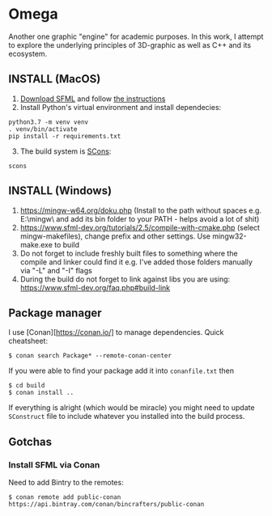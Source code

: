 # Omega

Another one graphic "engine" for academic purposes.
In this work, I attempt to explore the underlying principles of 3D-graphic as well as C++ and its ecosystem.


## INSTALL (MacOS)

1. [Download SFML](https://www.sfml-dev.org/download/sfml/2.5.1/) and follow [the instructions](https://www.sfml-dev.org/tutorials/2.5/start-osx.php#installing-sfml)
2. Install Python's virtual environment and install dependecies:

```
python3.7 -m venv venv
. venv/bin/activate
pip install -r requirements.txt
```

3. The build system is [SCons](https://scons.org/):

```
scons
```

## INSTALL (Windows)

1. https://mingw-w64.org/doku.php (Install to the path without spaces e.g. E:\mingw\ and add its bin folder to your PATH - helps avoid a lot of shit)
2. https://www.sfml-dev.org/tutorials/2.5/compile-with-cmake.php (select mingw-makefiles), change prefix and other settings. Use mingw32-make.exe to build
3. Do not forget to include freshly built files to something where the compile and linker could find it e.g. I've added those folders manually via "-L" and "-I" flags
4. During the build do not forget to link against libs you are using: https://www.sfml-dev.org/faq.php#build-link


## Package manager

I use [Conan][https://conan.io/] to manage dependencies. Quick cheatsheet:

```shell
$ conan search Package* --remote-conan-center
```

If you were able to find your package add it into `conanfile.txt` then 

```shell
$ cd build
$ conan install ..
```

If everything is alright (which would be miracle) you might need to update `SConstruct` file to include whatever you installed into the build process.


## Gotchas 

### Install SFML via Conan

Need to add Bintry to the remotes:

```shell
$ conan remote add public-conan https://api.bintray.com/conan/bincrafters/public-conan 
```
